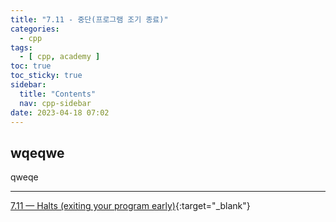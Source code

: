 ```yaml
---
title: "7.11 - 중단(프로그램 조기 종료)"
categories:
  - cpp
tags:
  - [ cpp, academy ]
toc: true
toc_sticky: true
sidebar:
  title: "Contents"
  nav: cpp-sidebar
date: 2023-04-18 07:02
---
```


## wqeqwe

qweqe

---

[7.11 — Halts (exiting your program early)](https://www.learncpp.com/cpp-tutorial/halts-exiting-your-program-early/){:target="_blank"}

<!--

<div class="notice--info" markdown="1">
<span class="notice-title">
**TITLE**
</span>

BODY
</div>

-->